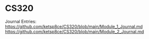 # CS320

Journal Entries:
https://github.com/ketsp8ce/CS320/blob/main/Module_1_Journal.md
https://github.com/ketsp8ce/CS320/blob/main/Module_2_Journal.md

